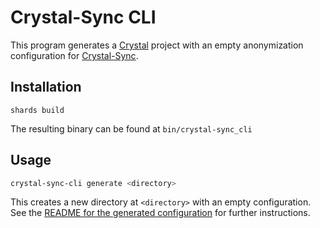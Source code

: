 # Crystal-Sync CLI

This program generates a [Crystal](http://crystal-lang.org/) project with an empty anonymization configuration for [Crystal-Sync](https://github.com/djmaze/crystal-sync).

## Installation

```
shards build
```

The resulting binary can be found at `bin/crystal-sync_cli`


## Usage

```bash
crystal-sync-cli generate <directory>
```

This creates a new directory at `<directory>` with an empty configuration. See the [README for the generated configuration](templates/README.md) for further instructions.
